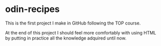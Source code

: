 # odin-recipes
This is the first project I make in GitHub following the TOP course.

At the end of this project I should feel more comfortably with using HTML by putting in practice all the knowledge adquired until now.